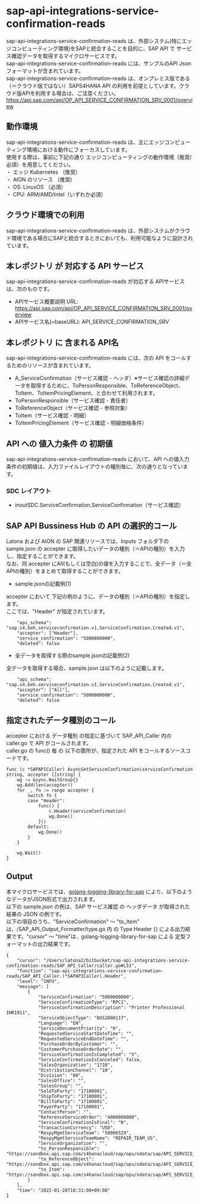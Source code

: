 # sap-api-integrations-service-confirmation-reads
sap-api-integrations-service-confirmation-reads は、外部システム(特にエッジコンピューティング環境)をSAPと統合することを目的に、SAP API で サービス確認データを取得するマイクロサービスです。    
sap-api-integrations-service-confirmation-reads には、サンプルのAPI Json フォーマットが含まれています。   
sap-api-integrations-service-confirmation-reads は、オンプレミス版である（＝クラウド版ではない）SAPS4HANA API の利用を前提としています。クラウド版APIを利用する場合は、ご注意ください。   
https://api.sap.com/api/OP_API_SERVICE_CONFIRMATION_SRV_0001/overview  

## 動作環境  
sap-api-integrations-service-confirmation-reads は、主にエッジコンピューティング環境における動作にフォーカスしています。  
使用する際は、事前に下記の通り エッジコンピューティングの動作環境（推奨/必須）を用意してください。  
・ エッジ Kubernetes （推奨）    
・ AION のリソース （推奨)    
・ OS: LinuxOS （必須）    
・ CPU: ARM/AMD/Intel（いずれか必須）　　

## クラウド環境での利用
sap-api-integrations-service-confirmation-reads は、外部システムがクラウド環境である場合にSAPと統合するときにおいても、利用可能なように設計されています。  

## 本レポジトリ が 対応する API サービス
sap-api-integrations-service-confirmation-reads が対応する APIサービス は、次のものです。

* APIサービス概要説明 URL: https://api.sap.com/api/OP_API_SERVICE_CONFIRMATION_SRV_0001/overview   
* APIサービス名(=baseURL): API_SERVICE_CONFIRMATION_SRV

## 本レポジトリ に 含まれる API名
sap-api-integrations-service-confirmation-reads には、次の API をコールするためのリソースが含まれています。  

* A_ServiceConfirmation（サービス確認 - ヘッダ）※サービス確認の詳細データを取得するために、ToPersonResponsible、ToReferenceObject、ToItem、ToItemPricingElement、と合わせて利用されます。
* ToPersonResponsible（サービス確認 - 責任者）
* ToReferenceObject（サービス確認 - 参照対象）
* ToItem（サービス確認 - 明細）
* ToItemPricingElement（サービス確認 - 明細価格条件）

## API への 値入力条件 の 初期値
sap-api-integrations-service-confirmation-reads において、API への値入力条件の初期値は、入力ファイルレイアウトの種別毎に、次の通りとなっています。  

### SDC レイアウト

* inoutSDC.ServiceConfirmation.ServiceConfirmation（サービス確認）

## SAP API Bussiness Hub の API の選択的コール

Latona および AION の SAP 関連リソースでは、Inputs フォルダ下の sample.json の accepter に取得したいデータの種別（＝APIの種別）を入力し、指定することができます。  
なお、同 accepter にAll(もしくは空白)の値を入力することで、全データ（＝全APIの種別）をまとめて取得することができます。  

* sample.jsonの記載例(1)  

accepter において 下記の例のように、データの種別（＝APIの種別）を指定します。  
ここでは、"Header" が指定されています。

```
	"api_schema": "sap.s4.beh.serviceconfirmation.v1.ServiceConfirmation.Created.v1",
	"accepter": ["Header"],
	"service_confirmation": "5000000000",
	"deleted": false
```
  
* 全データを取得する際のsample.jsonの記載例(2)  

全データを取得する場合、sample.json は以下のように記載します。  

```
	"api_schema": "sap.s4.beh.serviceconfirmation.v1.ServiceConfirmation.Created.v1",
	"accepter": ["All"],
	"service_confirmation": "5000000000",
	"deleted": false
```

## 指定されたデータ種別のコール

accepter における データ種別 の指定に基づいて SAP_API_Caller 内の caller.go で API がコールされます。  
caller.go の func() 毎 の 以下の箇所が、指定された API をコールするソースコードです。  

```
func (c *SAPAPICaller) AsyncGetServiceConfirmation(serviceConfirmation string, accepter []string) {
	wg := &sync.WaitGroup{}
	wg.Add(len(accepter))
	for _, fn := range accepter {
		switch fn {
		case "Header":
			func() {
				c.Header(serviceConfirmation)
				wg.Done()
			}()
		default:
			wg.Done()
		}
	}

	wg.Wait()
}
```
## Output  
本マイクロサービスでは、[golang-logging-library-for-sap](https://github.com/latonaio/golang-logging-library-for-sap) により、以下のようなデータがJSON形式で出力されます。  
以下の sample.json の例は、SAP サービス確認 の ヘッダデータ が取得された結果の JSON の例です。  
以下の項目のうち、"ServiceConfirmation" ～ "to_Item" は、/SAP_API_Output_Formatter/type.go 内 の Type Header {} による出力結果です。"cursor" ～ "time"は、golang-logging-library-for-sap による 定型フォーマットの出力結果です。  

```
{
	"cursor": "/Users/latona2/bitbucket/sap-api-integrations-service-confirmation-reads/SAP_API_Caller/caller.go#L53",
	"function": "sap-api-integrations-service-confirmation-reads/SAP_API_Caller.(*SAPAPICaller).Header",
	"level": "INFO",
	"message": [
		{
			"ServiceConfirmation": "5000000000",
			"ServiceConfirmationType": "RPC1",
			"ServiceConfirmationDescription": "Printer Professional IHR1911",
			"ServiceObjectType": "BUS2000117",
			"Language": "EN",
			"ServiceDocumentPriority": "0",
			"RequestedServiceStartDateTime": "",
			"RequestedServiceEndDateTime": "",
			"PurchaseOrderByCustomer": "",
			"CustomerPurchaseOrderDate": "",
			"ServiceConfirmationIsCompleted": "X",
			"ServiceConfirmationIsCanceled": false,
			"SalesOrganization": "1710",
			"DistributionChannel": "10",
			"Division": "00",
			"SalesOffice": "",
			"SalesGroup": "",
			"SoldToParty": "17100001",
			"ShipToParty": "17100001",
			"BillToParty": "17100001",
			"PayerParty": "17100001",
			"ContactPerson": "",
			"ReferenceServiceOrder": "4000000000",
			"ServiceConfirmationIsFinal": "N",
			"TransactionCurrency": "USD",
			"RespyMgmtServiceTeam": "50006529",
			"RespyMgmtServiceTeamName": "REPAIR_TEAM_US",
			"ServiceOrganization": "",
			"to_PersonResponsible": "https://sandbox.api.sap.com/s4hanacloud/sap/opu/odata/sap/API_SERVICE_CONFIRMATION_SRV/A_ServiceConfirmation('5000000000')/to_PersonResponsible",
			"to_ReferenceObject": "https://sandbox.api.sap.com/s4hanacloud/sap/opu/odata/sap/API_SERVICE_CONFIRMATION_SRV/A_ServiceConfirmation('5000000000')/to_ReferenceObject",
			"to_Item": "https://sandbox.api.sap.com/s4hanacloud/sap/opu/odata/sap/API_SERVICE_CONFIRMATION_SRV/A_ServiceConfirmation('5000000000')/to_Item"
		}
	],
	"time": "2022-01-28T18:31:00+09:00"
}
```

